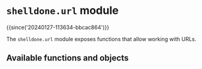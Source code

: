 # `shelldone.url` module

{{since('20240127-113634-bbcac864')}}

The `shelldone.url` module exposes functions that allow working
with URLs.

## Available functions and objects


